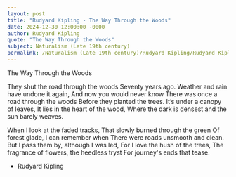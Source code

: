 ```yaml
---
layout: post
title: "Rudyard Kipling - The Way Through the Woods"
date: 2024-12-30 12:00:00 -0000
author: Rudyard Kipling
quote: "The Way Through the Woods"
subject: Naturalism (Late 19th century)
permalink: /Naturalism (Late 19th century)/Rudyard Kipling/Rudyard Kipling - The Way Through the Woods
---
```


The Way Through the Woods

They shut the road through the woods
     Seventy years ago.
Weather and rain have undone it again,
     And now you would never know
There was once a road through the woods
     Before they planted the trees.
It’s under a canopy of leaves,
     It lies in the heart of the wood,
Where the dark is densest and the sun barely weaves.

When I look at the faded tracks,
     That slowly burned through the green
Of forest glade, I can remember when
     There were roads unsmooth and clean.
But I pass them by, although I was led,
     For I love the hush of the trees,
The fragrance of flowers, the heedless tryst
     For journey's ends that tease.

- Rudyard Kipling
